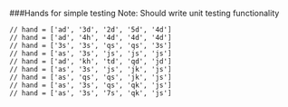 ###Hands for simple testing
Note: Should write unit testing functionality

    // hand = ['ad', '3d', '2d', '5d', '4d']
    // hand = ['ad', '4h', '4d', '4d', '4d']
    // hand = ['3s', '3s', 'qs', 'qs', '3s']
    // hand = ['as', '3s', 'js', 'js', 'js']
    // hand = ['ad', 'kh', 'td', 'qd', 'jd']
    // hand = ['as', '3s', 'js', 'jk', 'js']    
    // hand = ['as', 'qs', 'qs', 'jk', 'js']    
    // hand = ['as', '3s', 'qs', 'qk', 'js']    
    // hand = ['as', '3s', '7s', 'qk', 'js']    
